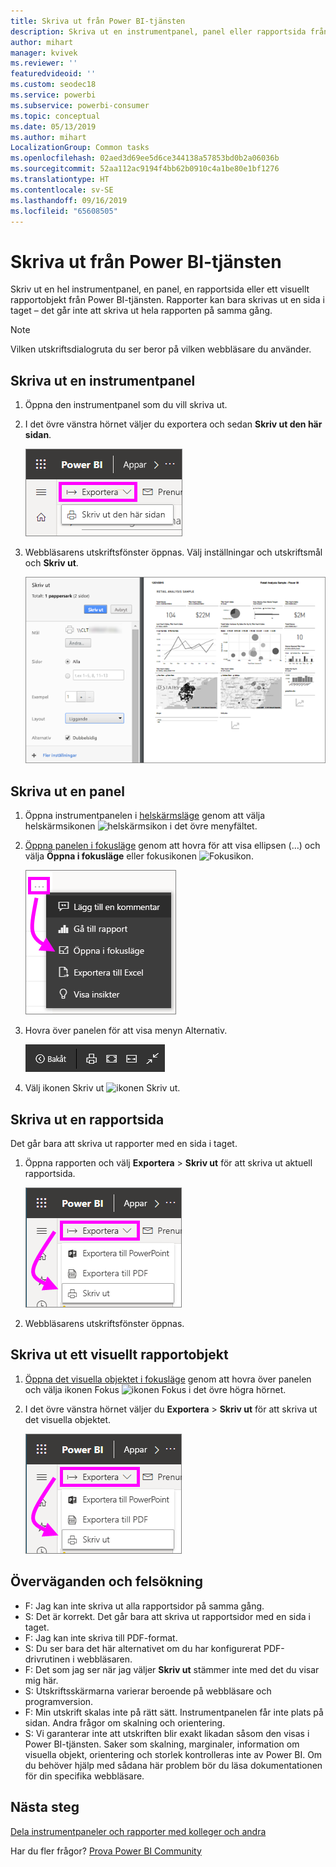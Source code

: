 ```yaml
---
title: Skriva ut från Power BI-tjänsten
description: Skriva ut en instrumentpanel, panel eller rapportsida från Power BI-tjänsten.
author: mihart
manager: kvivek
ms.reviewer: ''
featuredvideoid: ''
ms.custom: seodec18
ms.service: powerbi
ms.subservice: powerbi-consumer
ms.topic: conceptual
ms.date: 05/13/2019
ms.author: mihart
LocalizationGroup: Common tasks
ms.openlocfilehash: 02aed3d69ee5d6ce344138a57853bd0b2a06036b
ms.sourcegitcommit: 52aa112ac9194f4bb62b0910c4a1be80e1bf1276
ms.translationtype: HT
ms.contentlocale: sv-SE
ms.lasthandoff: 09/16/2019
ms.locfileid: "65608505"
---
```

# <a name="printing-from-the-power-bi-service"></a>Skriva ut från Power BI-tjänsten
Skriv ut en hel instrumentpanel, en panel, en rapportsida eller ett visuellt rapportobjekt från Power BI-tjänsten. Rapporter kan bara skrivas ut en sida i taget – det går inte att skriva ut hela rapporten på samma gång.

   > [!NOTE]
   > Vilken utskriftsdialogruta du ser beror på vilken webbläsare du använder.
   > 
## <a name="print-a-dashboard"></a>Skriva ut en instrumentpanel
1. Öppna den instrumentpanel som du vill skriva ut.
2. I det övre vänstra hörnet väljer du exportera och sedan **Skriv ut den här sidan**.
   
    ![Alternativet Skriv ut instrumentpanelen](./media/end-user-print/power-bi-dashboard-print.png)
3. Webbläsarens utskriftsfönster öppnas. Välj inställningar och utskriftsmål och **Skriv ut**.
   

   
    ![dialogrutan Skriv ut](./media/end-user-print/pbi_print_dash_new2.png)

## <a name="print-a-dashboard-tile"></a>Skriva ut en panel
1. Öppna instrumentpanelen i [helskärmsläge](end-user-focus.md) genom att välja helskärmsikonen ![helskärmsikon](./media/end-user-print/power-bi-full-screen-icon.png) i det övre menyfältet.
3. [Öppna panelen i fokusläge](end-user-focus.md) genom att hovra för att visa ellipsen (…) och välja **Öppna i fokusläge** eller fokusikonen ![Fokusikon](./media/end-user-print/power-bi-focus-icon.png).
   
    ![ellipsmenyn](./media/end-user-print/power-bi-menu-options.png)
4. Hovra över panelen för att visa menyn Alternativ.
   
    ![alternativmeny för helskärm](./media/end-user-print/menu-options-new.png)
4. Välj ikonen Skriv ut ![ikonen Skriv ut](./media/end-user-print/print-icon.png).     
   

## <a name="print-a-report-page"></a>Skriva ut en rapportsida
Det går bara att skriva ut rapporter med en sida i taget.

1. Öppna rapporten och välj **Exportera** > **Skriv ut** för att skriva ut aktuell rapportsida.
   
    ![Filmenyn i Power BI](./media/end-user-print/power-bi-report-print.png)
3. Webbläsarens utskriftsfönster öppnas.
   


## <a name="print-a-report-visual"></a>Skriva ut ett visuellt rapportobjekt
1. [Öppna det visuella objektet i fokusläge](end-user-focus.md) genom att hovra över panelen och välja ikonen Fokus ![ikonen Fokus](./media/end-user-print/power-bi-focus-icon.png) i det övre högra hörnet.

2. I det övre vänstra hörnet väljer du **Exportera** > **Skriv ut** för att skriva ut det visuella objektet.

    ![Filmenyn i Power BI](./media/end-user-print/power-bi-report-print.png)



## <a name="considerations-and-troubleshooting"></a>Överväganden och felsökning

* F: Jag kan inte skriva ut alla rapportsidor på samma gång.    
* S: Det är korrekt. Det går bara att skriva ut rapportsidor med en sida i taget.
* F: Jag kan inte skriva till PDF-format.    
* S: Du ser bara det här alternativet om du har konfigurerat PDF-drivrutinen i webbläsaren.    
* F: Det som jag ser när jag väljer **Skriv ut** stämmer inte med det du visar mig här.    
* S: Utskriftsskärmarna varierar beroende på webbläsare och programversion.
* F: Min utskrift skalas inte på rätt sätt.  Instrumentpanelen får inte plats på sidan. Andra frågor om skalning och orientering.    
* S: Vi garanterar inte att utskriften blir exakt likadan såsom den visas i Power BI-tjänsten. Saker som skalning, marginaler, information om visuella objekt, orientering och storlek kontrolleras inte av Power BI. Om du behöver hjälp med sådana här problem bör du läsa dokumentationen för din specifika webbläsare.      

## <a name="next-steps"></a>Nästa steg
[Dela instrumentpaneler och rapporter med kolleger och andra](../service-share-dashboards.md)

Har du fler frågor? [Prova Power BI Community](http://community.powerbi.com/)

